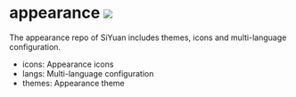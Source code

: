 # appearance <a title="Hits" target="_blank" href="https://github.com/siyuan-note/appearance"><img src="https://hits.b3log.org/siyuan-note/appearance.svg"></a>

The appearance repo of SiYuan includes themes, icons and multi-language configuration.

* icons: Appearance icons
* langs: Multi-language configuration
* themes: Appearance theme